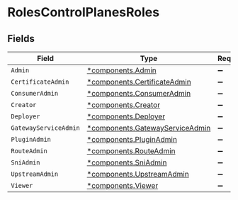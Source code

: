# RolesControlPlanesRoles


## Fields

| Field                                                                             | Type                                                                              | Required                                                                          | Description                                                                       |
| --------------------------------------------------------------------------------- | --------------------------------------------------------------------------------- | --------------------------------------------------------------------------------- | --------------------------------------------------------------------------------- |
| `Admin`                                                                           | [*components.Admin](../../models/components/admin.md)                             | :heavy_minus_sign:                                                                | N/A                                                                               |
| `CertificateAdmin`                                                                | [*components.CertificateAdmin](../../models/components/certificateadmin.md)       | :heavy_minus_sign:                                                                | N/A                                                                               |
| `ConsumerAdmin`                                                                   | [*components.ConsumerAdmin](../../models/components/consumeradmin.md)             | :heavy_minus_sign:                                                                | N/A                                                                               |
| `Creator`                                                                         | [*components.Creator](../../models/components/creator.md)                         | :heavy_minus_sign:                                                                | N/A                                                                               |
| `Deployer`                                                                        | [*components.Deployer](../../models/components/deployer.md)                       | :heavy_minus_sign:                                                                | N/A                                                                               |
| `GatewayServiceAdmin`                                                             | [*components.GatewayServiceAdmin](../../models/components/gatewayserviceadmin.md) | :heavy_minus_sign:                                                                | N/A                                                                               |
| `PluginAdmin`                                                                     | [*components.PluginAdmin](../../models/components/pluginadmin.md)                 | :heavy_minus_sign:                                                                | N/A                                                                               |
| `RouteAdmin`                                                                      | [*components.RouteAdmin](../../models/components/routeadmin.md)                   | :heavy_minus_sign:                                                                | N/A                                                                               |
| `SniAdmin`                                                                        | [*components.SniAdmin](../../models/components/sniadmin.md)                       | :heavy_minus_sign:                                                                | N/A                                                                               |
| `UpstreamAdmin`                                                                   | [*components.UpstreamAdmin](../../models/components/upstreamadmin.md)             | :heavy_minus_sign:                                                                | N/A                                                                               |
| `Viewer`                                                                          | [*components.Viewer](../../models/components/viewer.md)                           | :heavy_minus_sign:                                                                | N/A                                                                               |